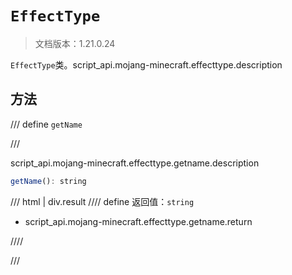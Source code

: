 # `EffectType`

> 文档版本：1.21.0.24

`EffectType`类。script_api.mojang-minecraft.effecttype.description

## 方法

/// define
`getName`


///

script_api.mojang-minecraft.effecttype.getname.description

```js
getName(): string
```

/// html | div.result
//// define
返回值：`string`

- script_api.mojang-minecraft.effecttype.getname.return


////

///

